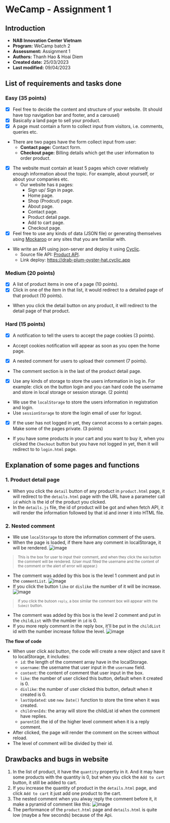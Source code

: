 # WeCamp - Assignment 1

## Introduction
- **NAB Innovation Center Vietnam**
- **Program:** WeCamp batch 2
- **Assessment:** Assignment 1
- **Authors:** Thanh Hao & Hoai Diem
- **Created  date:** 25/03/2023
- **Last modified:** 09/04/2023

## List of requirements and tasks done

### Easy (35 points)
- [x] Feel free to decide the content and structure of your website. (It should have top navigation bar and footer, and a carousel)
- [x] Basically a land page to sell your product.
- [x] A page must contain a form to collect input from visitors, i.e. comments, queries etc.
- There are two pages have the form collect input from user:
  - **Contact page:** Contact form.
  - **Checkout page:** Billing details which get the user information to order product.
- [x] The website must contain at least 5 pages which cover relatively enough information about the topic. For example, about yourself, or about your companies etc.
  - Our website has `8` pages: 
     - Sign up/ Sign in page.
     - Home page.
     - Shop (Prodcut) page.
     - About page.
     - Contact page.
     - Product detail page.
     - Add to cart page.
     - Checkout page.
- [x] Feel free to use any kinds of data (JSON file) or generating themselves using [Mockaroo](https://www.mockaroo.com/) or any sites that you are familiar with.
 - We write an API using json-server and deploy it using [Cyclic](https://cyclic.sh/).
    - Source file API: [Product API](https://github.com/sarahnguyenS2/Product-API).
    - Link deploy: https://drab-plum-oyster-hat.cyclic.app

### Medium (20 points)
- [x] A list of product items in one of a page (10 points).
- [x] Click in one of the item in that list, it would redirect to a detailed page of that product (10 points).
 - When you click the detail button on any product, it will redirect to the detail page of that product.

### Hard (15 points)
- [x] A notification to tell the users to accept the page cookies (3 points).
 - Accept cookies notification will appear as soon as you open the home page.
- [x] A nested comment for users to upload their comment (7 points).
 - The comment section is in the last of the product detail page.
- [x] Use any kinds of storage to store the users information in log in. For example: click on the button login and you can hard code the username and store in local storage or session storage. (2 points)
 - We use the `localStorage` to store the users information in registration and login.
 - Use `sessionStorage` to store the login email of user for logout.
- [x] If the user has not logged in yet, they cannot access to a certain pages. Make some of the pages private. (3 points)
 - If you have some products in your cart and you want to buy it, when you clicked the `Checkout` button but you have not logged in yet, then it will redirect to to `login.html` page.
 
 ## Explanation of some pages and functions
 
 ### 1. Product detail page
 - When you click the `detail` button of any product in `product.html` page, it will redirect to the `details.html` page with the URL have a parameter call `id` which is the id of the product you clicked.
 - In the `details.js` file, the id of product will be got and when fetch API, it will render the information followed by that id and inner it into HTML file.
 
 ### 2. Nested comment
 - We use `localStorage` to store the information comment of the users.
 - When the page is loaded, if there have any comment in localStorage, it will be rendered.
  ![image](https://user-images.githubusercontent.com/91973283/230776865-a358fe94-6611-416c-aac9-ef629a1a4bb8.png)
 > <sub> This is the box for user to input their comment, and when they click the `Add` button the comment will be rendered. (User must filled the username and the content of the comment or the alert of error will appear.) </sub>
 - The comment was added by this box is the level 1 comment and put in the `commentList`.
 ![image](https://user-images.githubusercontent.com/91973283/230776900-cf29fc07-f92a-4bf9-a1b3-4fa088ec63dd.png)
 - If you click the button `like` or `dislike` the number of it will be increase. 
 ![image](https://user-images.githubusercontent.com/91973283/230776924-b79030cf-7730-482d-ab04-70add0e06d24.png)
 > <sub> If you click the butoon `reply`, a box similar the comment box will appear with the `Submit` button. <sub>
 - The comment was added by this box is the level 2 comment and put in the `childList` with the number in `id` is 0.
- If you more reply comment in the reply box, it'll be put in the `childList` id with the number increase follow the level.
 ![image](https://user-images.githubusercontent.com/91973283/230777899-7ce47eee-e345-43ee-8475-dcd9cd9cfb0f.png)

 **The flow of code**
- When user click `Add` button, the code will create a new object and save it to localStorage, it includes:
  - `id`: the length of the comment array have in the localStorage.
  - `username`: the username that user input in the `username` field.
  - `content`: the content of comment that user input in the box.
  - `like`: the number of user clicked this button, default when it created is 0.
  - `dislike`: the number of user clicked this button, default when it created is 0.
  - `lastUpdated`: use `new Date()` function to store the time when it was created.
  - `childrenIds`: the array will store the childList id when the comment have replies.
  - `parentId`: the id of the higher level comment when it is a reply comment.
- After clicked, the page will render the comment on the screen without reload.
- The level of comment will be divided by their id.

## Drawbacks and bugs in website
1. In the list of product, it have the `quantity` propertiy in it. And it may have some products with the quantity is 0, but when you click the `Add to cart` button, it still be added to cart.
2. If you increase the quantity of product in the `details.html` page, and click `Add to cart` it just add one product to the cart.
3. The nested comment when you alway reply the comment before it, it make a pyramid of comment like this:
![image](https://user-images.githubusercontent.com/91973283/230778187-6d40ae13-1591-4535-81eb-e0950c69de9c.png)
4. The performance of the `product.html` page and `details.html` is quite low (maybe a few seconds) because of the Api.

